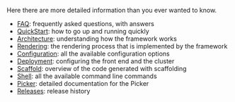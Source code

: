 Here there are more detailed information than you ever wanted to know.

- [FAQ](reference/FAQ.md): frequently asked questions, with answers
- [QuickStart](reference/QuickStart.md): how to go up and running quickly
- [Architecture](reference/Architecture.md): understanding how the framework works
- [Rendering](reference/Rendering.md): the rendering process that is implemented by the framework
- [Configuration](reference/Configuration.md): all the available configuration options
- [Deployment](reference/Deployment.md): configuring the front end and the cluster
- [Scaffold](reference/Scaffold.md): overview of the code generated with scaffolding
- [Shell](reference/Shell.md): all the available command line commands 
- [Picker](reference/Picker.md): detailed documentation for the Picker
- [Releases](https://github.com/sciabarra/AgileSites/releases): release history

